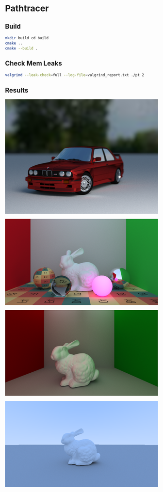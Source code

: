 # Pathtracer

## Build

```bash
mkdir build cd build
cmake ..
cmake --build .
```

## Check Mem Leaks

```bash
valgrind --leak-check=full --log-file=valgrind_report.txt ./pt 2
```

## Results

![](./doc/results/render_5000s_3b_1731181914.png)

![](./doc/results/render_5000s_3b_1731060148.png)

![](./doc/results/cornell_box_10000s_3b_1730735703.png)

![](./doc/results/bunny_10000s_3b.png)
